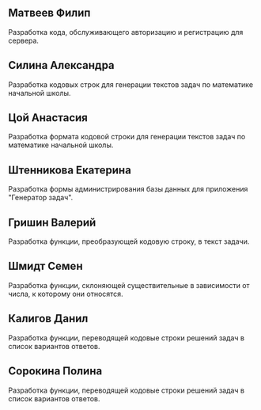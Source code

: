 <h2>Матвеев Филип</h2>
Разработка кода, обслуживающего авторизацию и регистрацию для сервера.
<h2>Силина Александра</h2>
Разработка кодовых строк для генерации текстов задач по математике начальной школы.
<h2>Цой Анастасия</h2>
Разработка формата кодовой строки для генерации текстов задач по математике начальной школы.
<h2>Штенникова Екатерина</h2>
Разработка формы администрирования базы данных для приложения "Генератор задач".
<h2>Гришин Валерий</h2>
Разработка функции, преобразующей кодовую строку, в текст задачи.
<h2>Шмидт Семен</h2>
Разработка функции, склоняющей существительные в зависимости от числа, к которому они относятся.
<h2>Калигов Данил</h2>
Разработка функции, переводящей кодовые строки решений задач в список вариантов ответов.
<h2>Сорокина Полина</h2>
Разработка функции, переводящей кодовые строки решений задач в список вариантов ответов.
